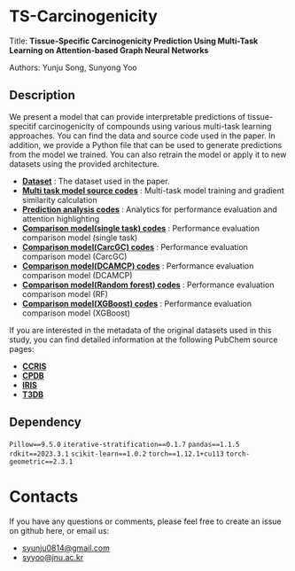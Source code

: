 # TS-Carcinogenicity

Title: **Tissue-Specific Carcinogenicity Prediction Using Multi-Task Learning on Attention-based Graph Neural Networks**

Authors: Yunju Song, Sunyong Yoo

## Description

We present a model that can provide interpretable predictions of tissue-specitif carcinogenicity of compounds using various multi-task learning approaches.
You can find the data and source code used in the paper.
In addition, we provide a Python file that can be used to generate predictions from the model we trained.
You can also retrain the model or apply it to new datasets using the provided architecture.

- **[Dataset](https://github.com/bmil-jnu/TS-Carcinogenicity/tree/main/data)** : The dataset used in the paper.
- **[Multi task model source codes](https://github.com/bmil-jnu/TS-Carcinogenicity/tree/main/model/multi_task)** : Multi-task model training and gradient similarity calculation 
- **[Prediction analysis codes](https://github.com/bmil-jnu/TS-Carcinogenicity/tree/main/model/multi_task)** : Analytics for performance evaluation and attention highlighting
- **[Comparison model(single task) codes](https://github.com/bmil-jnu/TS-Carcinogenicity/tree/main/model/single_task)** : Performance evaluation comparison model (single task)
- **[Comparison model(CarcGC) codes](https://github.com/bmil-jnu/TS-Carcinogenicity/tree/main/model/CarcGC)** : Performance evaluation comparison model (CarcGC)
- **[Comparison model(DCAMCP) codes](https://github.com/bmil-jnu/TS-Carcinogenicity/tree/main/model/DCAMCP)** : Performance evaluation comparison model (DCAMCP)
- **[Comparison model(Random forest) codes](https://github.com/bmil-jnu/TS-Carcinogenicity/tree/main/model/RF)** : Performance evaluation comparison model (RF)
- **[Comparison model(XGBoost) codes](https://github.com/bmil-jnu/TS-Carcinogenicity/tree/main/model/XGBoost)** : Performance evaluation comparison model (XGBoost)

If you are interested in the metadata of the original datasets used in this study, you can find detailed information at the following PubChem source pages:
- **[CCRIS](https://pubchem.ncbi.nlm.nih.gov/source/22070)** 
- **[CPDB](https://pubchem.ncbi.nlm.nih.gov/source/25294)**  
- **[IRIS](https://pubchem.ncbi.nlm.nih.gov/source/EPA%20Integrated%20Risk%20Information%20System%20(IRIS))** 
- **[T3DB](https://pubchem.ncbi.nlm.nih.gov/source/Toxin%20and%20Toxin%20Target%20Database%20(T3DB))** 

## Dependency

`Pillow==9.5.0`
`iterative-stratification==0.1.7`
`pandas==1.1.5`
`rdkit==2023.3.1`
`scikit-learn==1.0.2`
`torch==1.12.1+cu113`
`torch-geometric==2.3.1`


# Contacts

If you have any questions or comments, please feel free to create an issue on github here, or email us:

- syunju0814@gmail.com
- syyoo@jnu.ac.kr
